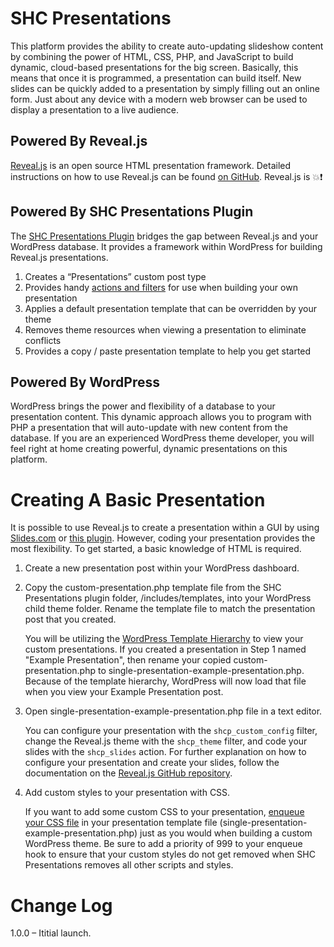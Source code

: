 # SHC Presentations

This platform provides the ability to create auto-updating slideshow content by combining the power of HTML, CSS, PHP, and JavaScript to build dynamic, cloud-based presentations for the big screen. Basically, this means that once it is programmed, a presentation can build itself. New slides can be quickly added to a presentation by simply filling out an online form. Just about any device with a modern web browser can be used to display a presentation to a live audience.

## Powered By Reveal.js
[Reveal.js](https://revealjs.com/#/) is an open source HTML presentation framework. Detailed instructions on how to use Reveal.js can be found [on GitHub](https://github.com/hakimel/reveal.js). Reveal.js is 💥❗

## Powered By SHC Presentations Plugin
The [SHC Presentations Plugin](https://github.com/danbru1989/shc-presentations) bridges the gap between Reveal.js and your WordPress database. It provides a framework within WordPress for building Reveal.js presentations.
1. Creates a “Presentations” custom post type
2. Provides handy [actions and filters](https://developer.wordpress.org/plugins/hooks/) for use when building your own presentation
3. Applies a default presentation template that can be overridden by your theme
4. Removes theme resources when viewing a presentation to eliminate conflicts
5. Provides a copy / paste presentation template to help you get started

## Powered By WordPress
WordPress brings the power and flexibility of a database to your presentation content. This dynamic approach allows you to program with PHP a presentation that will auto-update with new content from the database. If you are an experienced WordPress theme developer, you will feel right at home creating powerful, dynamic presentations on this platform.

# Creating A Basic Presentation

It is possible to use Reveal.js to create a presentation within a GUI by using [Slides.com](https://slides.com/) or [this plugin](https://wordpress.org/plugins/slide/). However, coding your presentation provides the most flexibility. To get started, a basic knowledge of HTML is required.

1. Create a new presentation post within your WordPress dashboard.

2. Copy the custom-presentation.php template file from the SHC Presentations plugin folder, /includes/templates, into your WordPress child theme folder. Rename the template file to match the presentation post that you created.

   You will be utilizing the [WordPress Template Hierarchy](https://developer.wordpress.org/themes/basics/template-hierarchy/) to view your custom presentations. If you created a presentation in Step 1 named "Example Presentation", then rename your copied custom-presentation.php to single-presentation-example-presentation.php. Because of the template hierarchy, WordPress will now load that file when you view your Example Presentation post.

3. Open single-presentation-example-presentation.php file in a text editor.

   You can configure your presentation with the `shcp_custom_config` filter, change the Reveal.js theme with the `shcp_theme` filter, and code your slides with the `shcp_slides` action. For further explanation on how to configure your presentation and create your slides, follow the documentation on the [Reveal.js GitHub repository](https://github.com/hakimel/reveal.js).

4. Add custom styles to your presentation with CSS.

   If you want to add some custom CSS to your presentation, [enqueue your CSS file](https://developer.wordpress.org/reference/hooks/wp_enqueue_scripts/) in your presentation template file (single-presentation-example-presentation.php) just as you would when building a custom WordPress theme. Be sure to add a priority of 999 to your enqueue hook to ensure that your custom styles do not get removed when SHC Presentations removes all other scripts and styles.

# Change Log
1.0.0 – Ititial launch.
